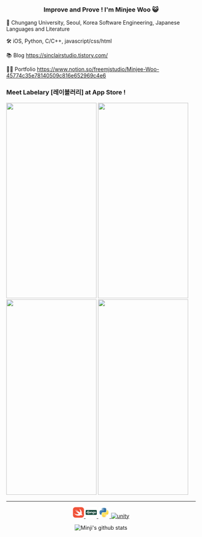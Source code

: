 

<h3 align="center">
Improve and Prove ! I'm Minjee Woo 😺
</h3>
  

🏫  Chungang University, Seoul, Korea
    Software Engineering, Japanese Languages and Literature
 
🛠 iOS, Python, C/C++, javascript/css/html

📚 Blog  https://sinclairstudio.tistory.com/

🐻‍❄️ Portfolio https://www.notion.so/freemjstudio/Minjee-Woo-45774c35e78140509c816e652969c4e6
  
 
<h3> Meet Labelary [레이블러리] at App Store !</h3>
 

<img src="https://user-images.githubusercontent.com/41604678/147725421-89384a16-d810-47f3-a816-949a68853f7e.jpg" width="240" height="520"> <img src="https://user-images.githubusercontent.com/41604678/147725918-2667f5c9-1356-4eed-95a5-203acbd16468.png" width="240" height="520"> 
<img src="https://user-images.githubusercontent.com/41604678/147725479-11c9747b-be31-41c4-accb-dc783c3a2730.png" width="240" height="520"> <img src="https://user-images.githubusercontent.com/41604678/147725484-4604c3c6-92e7-4393-acba-f2d1a3f6a510.png" width="240" height="520">


<div align=center>
 

 
  
</div>
 
---

<div align= center>
  
  
  
<a href="https://developer.apple.com/swift/" target="_blank"> <img src="https://raw.githubusercontent.com/devicons/devicon/master/icons/swift/swift-original.svg" alt="swift" width="30" height="30"/> </a> 
 <a href="https://www.djangoproject.com/" target="_blank"> <img src="https://raw.githubusercontent.com/devicons/devicon/master/icons/django/django-original.svg" alt="django" width="30" height="30"/>  <a href="https://www.python.org" target="_blank">
<img src="https://raw.githubusercontent.com/devicons/devicon/master/icons/python/python-original.svg" alt="python" width="30" height="30"/> </a> <a href="https://unity.com/" target="_blank"> <img src="https://www.vectorlogo.zone/logos/unity3d/unity3d-icon.svg" alt="unity" width="30" height="30"/> </a>


![Minji's github stats](https://github-readme-stats.vercel.app/api?username=freemjstudio&show_icons=true&theme=radical)

   </div>
 
